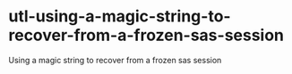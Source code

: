 # utl-using-a-magic-string-to-recover-from-a-frozen-sas-session
Using a magic string to recover from a frozen sas session  
